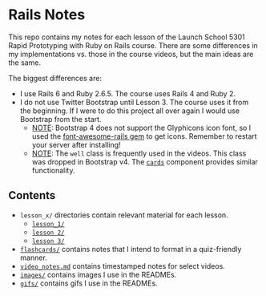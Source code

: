 # Rails Notes
This repo contains my notes for each lesson of the Launch School 5301 Rapid Prototyping with Ruby on Rails course. There are some differences in my implementations vs. those in the course videos, but the main ideas are the same.

The biggest differences are:
- I use Rails 6 and Ruby 2.6.5. The course uses Rails 4 and Ruby 2.
- I do not use Twitter Bootstrap until Lesson 3. The course uses it from the beginning. If I were to do this project all over again I would use Bootstrap from the start.
  - [NOTE](https://v4-alpha.getbootstrap.com/migration/#components): Bootstrap 4 does not support the Glyphicons icon font, so I used the [font-awesome-rails gem](https://github.com/bokmann/font-awesome-rails) to get icons. Remember to restart your server after installing!
  - [NOTE](https://v4-alpha.getbootstrap.com/migration/#components): The `well` class is frequently used in the videos. This class was dropped in Bootstrap v4. The [`cards`](https://getbootstrap.com/docs/4.0/components/card/) component provides similar functionality.

## Contents
- `lesson_x/` directories contain relevant material for each lesson.
    - [`lesson_1/`](https://github.com/nantrinh/ls_rails_notes/tree/master/lesson_1)
    - [`lesson 2/`](https://github.com/nantrinh/ls_rails_notes/tree/master/lesson_2)
    - [`lesson 3/`](https://github.com/nantrinh/ls_rails_notes/tree/master/lesson_3)
- [`flashcards/`](https://github.com/nantrinh/ls_rails_notes/tree/master/flashcards) contains notes that I intend to format in a quiz-friendly manner.
- [`video_notes.md`](https://github.com/nantrinh/ls_rails_notes/blob/master/video_notes.md) contains timestamped notes for select videos.
- [`images/`](https://github.com/nantrinh/ls_rails_notes/tree/master/images) contains images I use in the READMEs.
- [`gifs/`](https://github.com/nantrinh/ls_rails_notes/tree/master/gifs) contains gifs I use in the READMEs.
